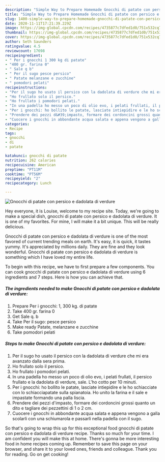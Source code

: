 ```yaml
---
description: "Simple Way to Prepare Homemade Gnocchi di patate con persico e dadolata di verdure"
title: "Simple Way to Prepare Homemade Gnocchi di patate con persico e dadolata di verdure"
slug: 1400-simple-way-to-prepare-homemade-gnocchi-di-patate-con-persico-e-dadolata-di-verdure
date: 2020-11-11T17:21:39.229Z
image: https://img-global.cpcdn.com/recipes/4735877c7dfed1d0/751x532cq70/gnocchi-di-patate-con-persico-e-dadolata-di-verdure-recipe-main-photo.jpg
thumbnail: https://img-global.cpcdn.com/recipes/4735877c7dfed1d0/751x532cq70/gnocchi-di-patate-con-persico-e-dadolata-di-verdure-recipe-main-photo.jpg
cover: https://img-global.cpcdn.com/recipes/4735877c7dfed1d0/751x532cq70/gnocchi-di-patate-con-persico-e-dadolata-di-verdure-recipe-main-photo.jpg
author: Seth Saunders
ratingvalue: 4.5
reviewcount: 17698
recipeingredient:
- " Per i gnocchi 1 300 kg di patate"
- "400 gr. farina 0"
- " Sale q b"
- " Per il sugo pesce persico"
- " Patate melanzane e zucchine"
- " pomodori pelati"
recipeinstructions:
- "Per il sugo ho usato il persico con la dadolata di verdure che mi era avanzato dalla sera prima."
- "Ho frullato solo il persico."
- "Ho frullato i pomodori pelati."
- "In una padella ho messo un poco di olio evo, i pelati frullati, il persico frullato e la dadolata di verdure, sale. L&#39;ho cotto per 10 minuti."
- "Per i gnocchi: ho bollito le patate, lasciate intiepidire e le ho schiacciate con lo schiacciapatate sulla spianatoia. Ho unito la farina e il sale e impastate formando una palla liscia."
- "Prendere dei pezzi d&#39;impasto, formare dei cordoncini grossi quanto un dito e tagliare dei pezzettini di 1 o 2 cm."
- "Cuocere i gnocchi in abbondante acqua salata e appena vengono a galla scolarli con una schiumarola e passarli nella padella con il sugo."
categories:
- Recipe
tags:
- gnocchi
- di
- patate

katakunci: gnocchi di patate 
nutrition: 262 calories
recipecuisine: American
preptime: "PT11M"
cooktime: "PT56M"
recipeyield: "2"
recipecategory: Lunch

---
```



![Gnocchi di patate con persico e dadolata di verdure](https://img-global.cpcdn.com/recipes/4735877c7dfed1d0/751x532cq70/gnocchi-di-patate-con-persico-e-dadolata-di-verdure-recipe-main-photo.jpg)

Hey everyone, it is Louise, welcome to my recipe site. Today, we're going to make a special dish, gnocchi di patate con persico e dadolata di verdure. It is one of my favorites. For mine, I will make it a bit unique. This will be really delicious.



Gnocchi di patate con persico e dadolata di verdure is one of the most favored of current trending meals on earth. It's easy, it is quick, it tastes yummy. It's appreciated by millions daily. They are fine and they look wonderful. Gnocchi di patate con persico e dadolata di verdure is something which I have loved my entire life.


To begin with this recipe, we have to first prepare a few components. You can cook gnocchi di patate con persico e dadolata di verdure using 6 ingredients and 7 steps. Here is how you can achieve that.

<!--inarticleads1-->

##### The ingredients needed to make Gnocchi di patate con persico e dadolata di verdure:

1. Prepare  Per i gnocchi: 1, 300 kg. di patate
1. Take 400 gr. farina 0
1. Get  Sale q. b
1. Take  Per il sugo: pesce persico
1. Make ready  Patate, melanzane e zucchine
1. Take  pomodori pelati




<!--inarticleads2-->

##### Steps to make Gnocchi di patate con persico e dadolata di verdure:

1. Per il sugo ho usato il persico con la dadolata di verdure che mi era avanzato dalla sera prima.
1. Ho frullato solo il persico.
1. Ho frullato i pomodori pelati.
1. In una padella ho messo un poco di olio evo, i pelati frullati, il persico frullato e la dadolata di verdure, sale. L&#39;ho cotto per 10 minuti.
1. Per i gnocchi: ho bollito le patate, lasciate intiepidire e le ho schiacciate con lo schiacciapatate sulla spianatoia. Ho unito la farina e il sale e impastate formando una palla liscia.
1. Prendere dei pezzi d&#39;impasto, formare dei cordoncini grossi quanto un dito e tagliare dei pezzettini di 1 o 2 cm.
1. Cuocere i gnocchi in abbondante acqua salata e appena vengono a galla scolarli con una schiumarola e passarli nella padella con il sugo.




So that's going to wrap this up for this exceptional food gnocchi di patate con persico e dadolata di verdure recipe. Thanks so much for your time. I am confident you will make this at home. There's gonna be more interesting food in home recipes coming up. Remember to save this page on your browser, and share it to your loved ones, friends and colleague. Thank you for reading. Go on get cooking!
